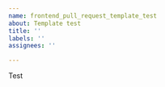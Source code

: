 ```yaml
---
name: frontend_pull_request_template_test
about: Template test
title: ''
labels: ''
assignees: ''

---
```


Test
